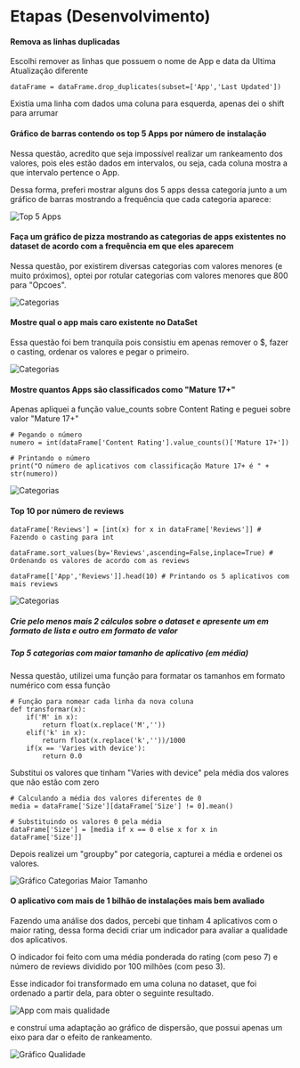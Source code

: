 # Etapas (Desenvolvimento)


#### Remova as linhas duplicadas


Escolhi  remover as linhas que possuem o nome de App e data da Ultima Atualização diferente

`dataFrame = dataFrame.drop_duplicates(subset=['App','Last Updated']) `

Existia uma linha com dados uma coluna para esquerda, apenas dei o shift para arrumar

#### Gráfico de barras contendo os top 5 Apps por número de instalação

Nessa questão, acredito que seja impossível realizar um rankeamento dos valores, pois eles estão dados em intervalos, ou seja, cada coluna mostra a que intervalo pertence o App.

Dessa forma, preferi mostrar alguns dos 5 apps dessa categoria junto a um gráfico de barras mostrando a frequência que cada categoria aparece:

![Top 5 Apps](../Evidencias/Top5Apps.png)


#### Faça um gráfico de pizza mostrando as categorias de apps existentes no dataset de acordo com a frequência em que eles aparecem

Nessa questão, por existirem diversas categorias com valores menores (e muito próximos), optei por rotular categorias com valores menores que 800 para "Opcoes".

![Categorias](../Evidencias/pizza.png)

#### Mostre qual o app mais caro existente no DataSet

Essa questão foi bem tranquila pois consistiu em apenas remover o $, fazer o casting, ordenar os valores e pegar o primeiro.


![Categorias](../Evidencias/maisCaro.png)


#### Mostre quantos Apps são classificados como "Mature 17+"

Apenas apliquei a função value_counts sobre Content Rating e peguei sobre valor "Mature 17+"

```
# Pegando o número
numero = int(dataFrame['Content Rating'].value_counts()['Mature 17+'])

# Printando o número
print("O número de aplicativos com classificação Mature 17+ é " + str(numero))

```

![Categorias](../Evidencias/ContentRating.png)

#### Top 10 por número de reviews

```
dataFrame['Reviews'] = [int(x) for x in dataFrame['Reviews']] # Fazendo o casting para int

dataFrame.sort_values(by='Reviews',ascending=False,inplace=True) # Ordenando os valores de acordo com as reviews

dataFrame[['App','Reviews']].head(10) # Printando os 5 aplicativos com mais reviews

```
![Categorias](../Evidencias/MaiorNumero.png)


##### Crie pelo menos mais 2 cálculos sobre o dataset e apresente um em formato de lista e outro em formato de valor


##### Top 5 categorias com maior tamanho de aplicativo (em média)

Nessa questão, utilizei uma função para formatar os tamanhos em formato numérico com essa função

```
# Função para nomear cada linha da nova coluna
def transformar(x):
    if('M' in x):
        return float(x.replace('M',''))
    elif('k' in x):
        return float(x.replace('k',''))/1000
    if(x == 'Varies with device'):
        return 0.0
```

Substitui os valores que tinham "Varies with device" pela média dos valores que não estão com zero


```
# Calculando a média dos valores diferentes de 0
media = dataFrame['Size'][dataFrame['Size'] != 0].mean()

# Substituindo os valores 0 pela média
dataFrame['Size'] = [media if x == 0 else x for x in dataFrame['Size']]

```

Depois realizei um "groupby" por categoria, capturei a média e ordenei os valores.

![Gráfico Categorias Maior Tamanho](../Evidencias/MaiorTamanho.png)


#### O aplicativo com mais de 1 bilhão de instalações mais bem avaliado

Fazendo uma análise dos dados, percebi que tinham 4 aplicativos com o maior rating, dessa forma decidi criar um indicador para avaliar a qualidade dos aplicativos.

O indicador foi feito com uma média ponderada do rating (com peso 7) e número de reviews dividido por 100 milhões (com peso 3).

Esse indicador foi transformado em uma coluna no dataset, que foi ordenado a partir dela, para obter o seguinte resultado.

![App com mais qualidade](../Evidencias/ResultadoQualidade.png)

e construí uma adaptação ao gráfico de dispersão, que possui apenas um eixo para dar o efeito de rankeamento.

![Gráfico Qualidade](../Evidencias/Grafico%20qualidade.png)
